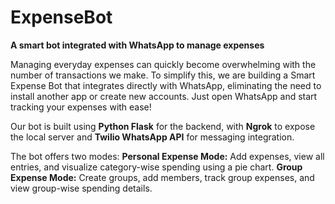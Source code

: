# ExpenseBot
**A smart bot integrated with WhatsApp to manage expenses**

Managing everyday expenses can quickly become overwhelming with the number of transactions we make. To simplify this, we are building a Smart Expense Bot that integrates directly with WhatsApp, eliminating the need to install another app or create new accounts. Just open WhatsApp and start tracking your expenses with ease!

Our bot is built using **Python Flask** for the backend, with **Ngrok** to expose the local server and **Twilio WhatsApp API** for messaging integration.

The bot offers two modes:
**Personal Expense Mode:** Add expenses, view all entries, and visualize category-wise spending using a pie chart.
**Group Expense Mode:** Create groups, add members, track group expenses, and view group-wise spending details.
